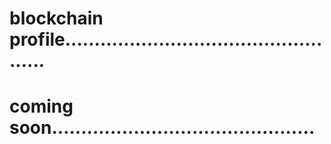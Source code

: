 # blockchain profile..................................................
# coming soon.............................................
